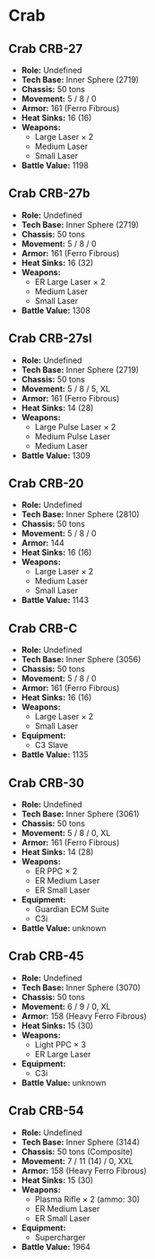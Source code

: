 # Crab
## Crab CRB-27
- **Role:** Undefined
- **Tech Base:** Inner Sphere (2719)
- **Chassis:** 50 tons
- **Movement:** 5 / 8 / 0
- **Armor:** 161 (Ferro Fibrous)
- **Heat Sinks:** 16 (16)
- **Weapons:**
  - Large Laser × 2
  - Medium Laser
  - Small Laser
- **Battle Value:** 1198

## Crab CRB-27b
- **Role:** Undefined
- **Tech Base:** Inner Sphere (2719)
- **Chassis:** 50 tons
- **Movement:** 5 / 8 / 0
- **Armor:** 161 (Ferro Fibrous)
- **Heat Sinks:** 16 (32)
- **Weapons:**
  - ER Large Laser × 2
  - Medium Laser
  - Small Laser
- **Battle Value:** 1308

## Crab CRB-27sl
- **Role:** Undefined
- **Tech Base:** Inner Sphere (2719)
- **Chassis:** 50 tons
- **Movement:** 5 / 8 / 5, XL
- **Armor:** 161 (Ferro Fibrous)
- **Heat Sinks:** 14 (28)
- **Weapons:**
  - Large Pulse Laser × 2
  - Medium Pulse Laser
  - Medium Laser
- **Battle Value:** 1309

## Crab CRB-20
- **Role:** Undefined
- **Tech Base:** Inner Sphere (2810)
- **Chassis:** 50 tons
- **Movement:** 5 / 8 / 0
- **Armor:** 144
- **Heat Sinks:** 16 (16)
- **Weapons:**
  - Large Laser × 2
  - Medium Laser
  - Small Laser
- **Battle Value:** 1143

## Crab CRB-C
- **Role:** Undefined
- **Tech Base:** Inner Sphere (3056)
- **Chassis:** 50 tons
- **Movement:** 5 / 8 / 0
- **Armor:** 161 (Ferro Fibrous)
- **Heat Sinks:** 16 (16)
- **Weapons:**
  - Large Laser × 2
  - Small Laser
- **Equipment:**
  - C3 Slave
- **Battle Value:** 1135

## Crab CRB-30
- **Role:** Undefined
- **Tech Base:** Inner Sphere (3061)
- **Chassis:** 50 tons
- **Movement:** 5 / 8 / 0, XL
- **Armor:** 161 (Ferro Fibrous)
- **Heat Sinks:** 14 (28)
- **Weapons:**
  - ER PPC × 2
  - ER Medium Laser
  - ER Small Laser
- **Equipment:**
  - Guardian ECM Suite
  - C3i
- **Battle Value:** unknown

## Crab CRB-45
- **Role:** Undefined
- **Tech Base:** Inner Sphere (3070)
- **Chassis:** 50 tons
- **Movement:** 6 / 9 / 0, XL
- **Armor:** 158 (Heavy Ferro Fibrous)
- **Heat Sinks:** 15 (30)
- **Weapons:**
  - Light PPC × 3
  - ER Large Laser
- **Equipment:**
  - C3i
- **Battle Value:** unknown

## Crab CRB-54
- **Role:** Undefined
- **Tech Base:** Inner Sphere (3144)
- **Chassis:** 50 tons (Composite)
- **Movement:** 7 / 11 (14) / 0, XXL
- **Armor:** 158 (Heavy Ferro Fibrous)
- **Heat Sinks:** 15 (30)
- **Weapons:**
  - Plasma Rifle × 2 (ammo: 30)
  - ER Medium Laser
  - ER Small Laser
- **Equipment:**
  - Supercharger
- **Battle Value:** 1964

